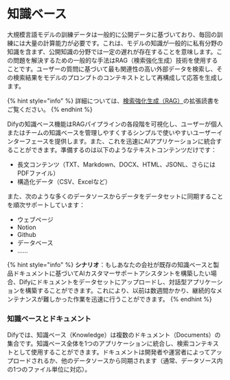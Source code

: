 # 知識ベース

大規模言語モデルの訓練データは一般的に公開データに基づいており、毎回の訓練には大量の計算能力が必要です。これは、モデルの知識が一般的に私有分野の知識を含まず、公開知識の分野では一定の遅れが存在することを意味します。この問題を解決するための一般的な手法はRAG（検索強化生成）技術を使用することです。ユーザーの質問に基づいて最も関連性の高い外部データを検索し、その検索結果をモデルのプロンプトのコンテキストとして再構成して応答を生成します。

{% hint style="info" %}
詳細については、[検索強化生成（RAG）](../../learn-more/extended-reading/retrieval-augment/)の拡張読書をご覧ください。
{% endhint %}

Difyの知識ベース機能はRAGパイプラインの各段階を可視化し、ユーザーが個人またはチームの知識ベースを管理しやすくするシンプルで使いやすいユーザーインターフェースを提供します。また、これを迅速にAIアプリケーションに統合することができます。準備するのは以下のようなテキストコンテンツだけです：

* 長文コンテンツ（TXT、Markdown、DOCX、HTML、JSONL、さらにはPDFファイル）
* 構造化データ（CSV、Excelなど）

また、次のような多くのデータソースからデータをデータセットに同期することを順次サポートしています：

* ウェブページ
* Notion
* Github
* データベース
* ……

{% hint style="info" %}
**シナリオ**：もしあなたの会社が既存の知識ベースと製品ドキュメントに基づいてAIカスタマーサポートアシスタントを構築したい場合、Difyにドキュメントをデータセットにアップロードし、対話型アプリケーションを構築することができます。これにより、以前は数週間かかり、継続的なメンテナンスが難しかった作業を迅速に行うことができます。
{% endhint %}

### 知識ベースとドキュメント

Difyでは、知識ベース（Knowledge）は複数のドキュメント（Documents）の集合です。知識ベース全体を1つのアプリケーションに統合し、検索コンテキストとして使用することができます。ドキュメントは開発者や運営者によってアップロードされるか、他のデータソースから同期されます（通常、データソース内の1つのファイル単位に対応）。